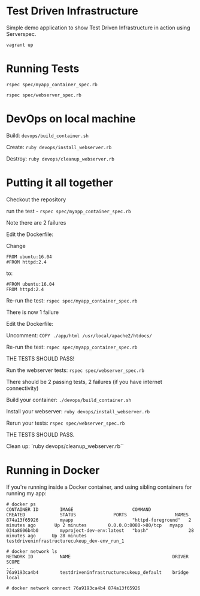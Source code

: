 Test Driven Infrastructure
=========================

Simple demo application to show Test Driven Infrastructure in action using Serverspec.

`vagrant up`

Running Tests
=============

`rspec spec/myapp_container_spec.rb`

`rspec spec/webserver_spec.rb`

DevOps on local machine
==================================
Build:
`devops/build_container.sh`

Create:
`ruby devops/install_webserver.rb`

Destroy:
`ruby devops/cleanup_webserver.rb`


Putting it all together
=======================
Checkout the repository

run the test - `rspec spec/myapp_container_spec.rb`

Note there are 2 failures

Edit the Dockerfile:

Change
```
FROM ubuntu:16.04
#FROM httpd:2.4
```
to:
```
#FROM ubuntu:16.04
FROM httpd:2.4
```

Re-run the test: `rspec spec/myapp_container_spec.rb`

There is now 1 failure

Edit the Dockerfile:

Uncomment: `COPY ./app/html /usr/local/apache2/htdocs/`

Re-run the test: `rspec spec/myapp_container_spec.rb`

THE TESTS SHOULD PASS!

Run the webserver tests: `rspec spec/webserver_spec.rb`

There should be 2 passing tests, 2 failures (if you have internet connectivity)

Build your container: `./devops/build_container.sh`

Install your webserver: `ruby devops/install_webserver.rb`

Rerun your tests: `rspec spec/webserver_spec.rb`

THE TESTS SHOULD PASS.

Clean up: `ruby devops/cleanup_webserver.rb``


# Running in Docker
If you're running inside a Docker container, and using sibling containers for running my app:

```
# docker ps
CONTAINER ID        IMAGE                      COMMAND              CREATED             STATUS              PORTS                  NAMES
874a13f65926        myapp                      "httpd-foreground"   2 minutes ago       Up 2 minutes        0.0.0.0:8080->80/tcp   myapp
034a8606b4b0        myproject-dev-env:latest   "bash"               28 minutes ago      Up 28 minutes                              testdriveninfrastructurecukeup_dev-env_run_1
```

```
# docker network ls
NETWORK ID          NAME                                      DRIVER              SCOPE
...
76a9193ca4b4        testdriveninfrastructurecukeup_default    bridge              local
```

```
# docker network connect 76a9193ca4b4 874a13f65926
```
